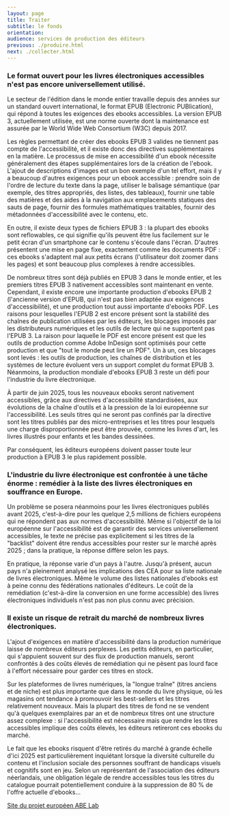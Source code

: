 ```yaml
---
layout: page
title: Traiter
subtitle: le fonds
orientation:
audience: services de production des éditeurs
previous: ./produire.html
next: ./collecter.html
---
```


### Le format ouvert pour les livres électroniques accessibles n'est pas encore universellement utilisé.

Le secteur de l'édition dans le monde entier travaille depuis des années sur un standard ouvert international, le format EPUB (Electronic PUBlication), qui répond à toutes les exigences des ebooks accessibles. La version EPUB 3, actuellement utilisée, est une norme ouverte dont la maintenance est assurée par le World Wide Web Consortium (W3C) depuis 2017.

Les règles permettant de créer des ebooks EPUB 3 valides ne tiennent pas compte de l'accessibilité, et il existe donc des directives supplémentaires en la matière. Le processus de mise en accessibilité d'un ebook nécessite généralement des étapes supplémentaires lors de la création de l'ebook. L'ajout de descriptions d'images est un bon exemple d'un tel effort, mais il y a beaucoup d'autres exigences pour un ebook accessible : prendre soin de l'ordre de lecture du texte dans la page, utiliser le balisage sémantique (par exemple, des titres appropriés, des listes, des tableaux), fournir une table des matières et des aides à la navigation aux emplacements statiques des sauts de page, fournir des formules mathématiques traitables, fournir des métadonnées d'accessibilité avec le contenu, etc.

En outre, il existe deux types de fichiers EPUB 3 : la plupart des ebooks sont reflowables, ce qui signifie qu'ils peuvent être lus facilement sur le petit écran d'un smartphone car le contenu s'écoule dans l'écran. D'autres présentent une mise en page fixe, exactement comme les documents PDF : ces ebooks s'adaptent mal aux petits écrans (l'utilisateur doit zoomer dans les pages) et sont beaucoup plus complexes à rendre accessibles.

De nombreux titres sont déjà publiés en EPUB 3 dans le monde entier, et les premiers titres EPUB 3 nativement accessibles sont maintenant en vente. Cependant, il existe encore une importante production d'ebooks EPUB 2 (l'ancienne version d'EPUB, qui n'est pas bien adaptée aux exigences d'accessibilité), et une production tout aussi importante d'ebooks PDF. Les raisons pour lesquelles l'EPUB 2 est encore présent sont la stabilité des chaînes de publication utilisées par les éditeurs, les blocages imposés par les distributeurs numériques et les outils de lecture qui ne supportent pas l'EPUB 3. La raison pour laquelle le PDF est encore présent est que les outils de production comme Adobe InDesign sont optimisés pour cette production et que "tout le monde peut lire un PDF". Un à un, ces blocages sont levés : les outils de production, les chaînes de distribution et les systèmes de lecture évoluent vers un support complet du format EPUB 3. Néanmoins, la production mondiale d'ebooks EPUB 3 reste un défi pour l'industrie du livre électronique.

À partir de juin 2025, tous les nouveaux ebooks seront nativement accessibles, grâce aux directives d'accessibilité standardisées, aux évolutions de la chaîne d'outils et à la pression de la loi européenne sur l'accessibilité. Les seuls titres qui ne seront pas confinés par la directive sont les titres publiés par des micro-entreprises et les titres pour lesquels une charge disproportionnée peut être prouvée, comme les livres d'art, les livres illustrés pour enfants et les bandes dessinées.

Par conséquent, les éditeurs européens doivent passer toute leur production à EPUB 3 le plus rapidement possible.

### L'industrie du livre électronique est confrontée à une tâche énorme : remédier à la liste des livres électroniques en souffrance en Europe.

Un problème se posera néanmoins pour les livres électroniques publiés avant 2025, c'est-à-dire pour les quelque 2,5 millions de fichiers européens qui ne répondent pas aux normes d'accessibilité. Même si l'objectif de la loi européenne sur l'accessibilité est de garantir des services universellement accessibles, le texte ne précise pas explicitement si les titres de la "backlist" doivent être rendus accessibles pour rester sur le marché après 2025 ; dans la pratique, la réponse diffère selon les pays.

En pratique, la réponse varie d'un pays à l'autre. Jusqu'à présent, aucun pays n'a pleinement analysé les implications des CEA pour sa liste nationale de livres électroniques. Même le volume des listes nationales d'ebooks est à peine connu des fédérations nationales d'éditeurs. Le coût de la remédiation (c'est-à-dire la conversion en une forme accessible) des livres électroniques individuels n'est pas non plus connu avec précision.

### Il existe un risque de retrait du marché de nombreux livres électroniques.

L'ajout d'exigences en matière d'accessibilité dans la production numérique laisse de nombreux éditeurs perplexes. Les petits éditeurs, en particulier, qui s'appuient souvent sur des flux de production manuels, seront confrontés à des coûts élevés de remédiation qui ne pèsent pas lourd face à l'effort nécessaire pour garder ces titres en stock.

Sur les plateformes de livres numériques, la "longue traîne" (titres anciens et de niche) est plus importante que dans le monde du livre physique, où les magasins ont tendance à promouvoir les best-sellers et les titres relativement nouveaux. Mais la plupart des titres de fond ne se vendent qu'à quelques exemplaires par an et de nombreux titres ont une structure assez complexe : si l'accessibilité est nécessaire mais que rendre les titres accessibles implique des coûts élevés, les éditeurs retireront ces ebooks du marché.

Le fait que les ebooks risquent d'être retirés du marché à grande échelle d'ici 2025 est particulièrement inquiétant lorsque la diversité culturelle du contenu et l'inclusion sociale des personnes souffrant de handicaps visuels et cognitifs sont en jeu. Selon un représentant de l'association des éditeurs néerlandais, une obligation légale de rendre accessibles tous les titres du catalogue pourrait potentiellement conduire à la suppression de 80 % de l'offre actuelle d'ebooks...

<a href="edrlab.org/abelab" class="link color_orange">Site du projet européen ABE Lab</a>
